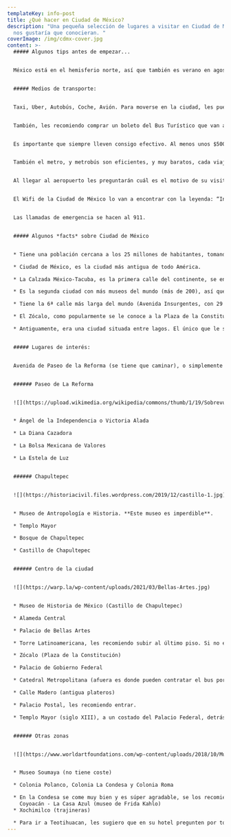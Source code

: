 ```yaml
---
templateKey: info-post
title: ¿Qué hacer en Ciudad de México?
description: "Una pequeña selección de lugares a visitar en Ciudad de México que
  nos gustaría que conocieran. "
coverImage: /img/cdmx-cover.jpg
content: >-
  ##### Algunos tips antes de empezar...


  México está en el hemisferio norte, así que también es verano en agosto. Verano suele ser la época en la que más llueve (así que deberán llevar paraguas sí o sí). En Ciudad de México las temperaturas máximas serán de 23ºc y mínimas de 12º. Sin embargo, las playas y el norte del país será muy cálido, tal como en España.


  ##### Medios de transporte:


  Taxi, Uber, Autobús, Coche, Avión. Para moverse en la ciudad, les puedo recomendar 100% que caminen lo más posible, tanto en la zona centro, como en Paseo de la Reforma, Chapultepec, Insurgentes. Uber es un medio muy usado, económico y efectivo (quizás lo máximo que vayan a pagar son 10 euros, y lo pueden compartir con otras 3 personas). Así que les recomiendo que bajen la aplicación y la tengan vinculada con su tarjeta de crédito/débito. 


  También, les recomiendo comprar un boleto del Bus Turístico que van a poder tomar desde el inicio, en el Zócalo (Plaza del Constitución). Este autobús los llevará a todos los sitios de interés, y les servirá como taxi durante dos días (yo recomiendo que sean dos circuitos y no uno, porque no les dará tiempo con uno). Así, podrán visitar los sitios más importantes, y volver a abordar el bus, usando éste como taxi. Pueden ver toda la explicación en este link:[](https://www.civitatis.com/es/ciudad-de-mexico/autobus-turistico-mexico/#:~:text=El%20autob%C3%BAs%20tur%C3%ADstico%20de%20Ciudad,entre%20otros%20lugares%20de%20inter%C3%A9s.) [Bus Turístico.](https://www.civitatis.com/es/ciudad-de-mexico/autobus-turistico-mexico/#:~:text=El%20autob%C3%BAs%20tur%C3%ADstico%20de%20Ciudad,entre%20otros%20lugares%20de%20inter%C3%A9s.)


  Es importante que siempre lleven consigo efectivo. Al menos unos $500 pesos por día, cada persona, ya que por supuesto que en casi todos los establecimientos hay terminal para la tarjeta de débito/crédito, sin embargo, también es bueno llevar efectivo por cualquier si acaso.


  También el metro, y metrobús son eficientes, y muy baratos, cada viaje cuesta 0,40 centavos de euro. Existen ciclovías, por si gustan hacer turismo en bici. Los domingos cierran Paseo de la Reforma, toda la mañana hasta las 13:00 hrs.


  Al llegar al aeropuerto les preguntarán cuál es el motivo de su visita, y muy probablemente cuál es la dirección del hotel, o sitio en el que se piensan hospedar. Así que tengan a la mano esta información. Al igual que en cualquier aeropuerto, existirán taxis, rentas de coche, autobús, etc, para poder llegar al hotel e instalarse. Pueden sacar dinero de los cajeros sin problema, al momento de llegar al aeropuerto (una comisión de 5€ es lo que puede cobrarles, pero básicamente eso es lo que cobran en las casas de cambio o bancos).


  El Wifi de la Ciudad de México lo van a encontrar con la leyenda: “Internet para todos” y funciona. Sólo que deben permanecer más bien estáticos en el punto que quieran hacer una búsqueda o utilizar whatsapp. Si van en un coche o metro, se les desconectará fácilmente.


  Las llamadas de emergencia se hacen al 911.


  ##### Algunos *facts* sobre Ciudad de México


  * Tiene una población cercana a los 25 millones de habitantes, tomando en cuenta toda el área metropolitana (Ciudad de México y Estado de México). Se encuentra a 2250 km sobre el nivel del mar.

  * Ciudad de México, es la ciudad más antigua de todo América. 

  * La Calzada México-Tacuba, es la primera calle del continente, se encuentra en el centro, por si quieren recorrerla, y es la que conectaba tierra firme con el sistema de lagos de la antigua Tenochtitlan.

  * Es la segunda ciudad con más museos del mundo (más de 200), así que hay para todos los gustos.

  * Tiene la 6ª calle más larga del mundo (Avenida Insurgentes, con 29 km.). Si la quieren recorrer, vale mucho la pena.

  * El Zócalo, como popularmente se le conoce a la Plaza de la Constitución, es la plaza más grande de América, y la segunda más grande del mundo, después de la Plaza Roja, de Moscú. Comer en alguno de los restaurantes con terraza, recorrer la calle Madero, visitar la catedral, y si es posible, entrar a Palacio de Gobierno es obligado

  * Antiguamente, era una ciudad situada entre lagos. El único que le sobrevive es Xochimilco, y se puede visitar, y disfrutar de las trajineras. Está a 1 hora aproximadamente en coche, pero vale la pena. 


  ##### Lugares de interés:


  Avenida de Paseo de la Reforma (se tiene que caminar), o simplemente Paseo de la Reforma, si bien no es la avenida más larga, sí es la más importante, donde se encuentran muchísimos pasajes históricos, y se puede llegar a varias intersecciones, por ejemplo con el Ángel de la Independencia, Chapultepec, Insurgentes,  o bien con la Calle Juárez, en donde se podrá llegar a la Alameda Central, Bellas Artes, La Torre Latinoamericana, y de allí acceso a calle Madero, que desembocará en el Zócalo, la Catedral Metropolitana y Palacio de Gobierno Federal.


  ###### Paseo de La Reforma


  ![](https://upload.wikimedia.org/wikipedia/commons/thumb/1/19/Sobrevuelos_CDMX_IMG_5982_%2839488832615%29.jpg/1200px-Sobrevuelos_CDMX_IMG_5982_%2839488832615%29.jpg)


  * Ángel de la Independencia o Victoria Alada

  * La Diana Cazadora

  * La Bolsa Mexicana de Valores

  * La Estela de Luz


  ###### Chapultepec


  ![](https://historiacivil.files.wordpress.com/2019/12/castillo-1.jpg)


  * Museo de Antropología e Historia. **Este museo es imperdible**.

  * Templo Mayor

  * Bosque de Chapultepec

  * Castillo de Chapultepec


  ###### Centro de la ciudad


  ![](https://warp.la/wp-content/uploads/2021/03/Bellas-Artes.jpg)


  * Museo de Historia de México (Castillo de Chapultepec)

  * Alameda Central

  * Palacio de Bellas Artes

  * Torre Latinoamericana, les recomiendo subir al último piso. Si no está demasiado nublado podrán llegar a ver los dos volcanes a la distancia, el Popocatépetl y el Iztaccihuatl.

  * Zócalo (Plaza de la Constitución)

  * Palacio de Gobierno Federal

  * Catedral Metropolitana (afuera es donde pueden contratar el bus por dos días que puede servirles de taxi).

  * Calle Madero (antigua plateros)

  * Palacio Postal, les recomiendo entrar.

  * Templo Mayor (siglo XIII), a un costado del Palacio Federal, detrás de la Catedral Metropolitana.


  ###### Otras zonas


  ![](https://www.worldartfoundations.com/wp-content/uploads/2018/10/Museo-Soumaya.jpg)


  * Museo Soumaya (no tiene coste)

  * Colonia Polanco, Colonia La Condesa y Colonia Roma

  * En la Condesa se come muy bien y es súper agradable, se los recomiendo mucho, además de ir a pasear al Parque México.\
    Coyoacán - La Casa Azul (museo de Frida Kahlo)
  * Xochimilco (trajineras)

  * Para ir a Teotihuacan, les sugiero que en su hotel pregunten por tours directamente. Las ruinas están situadas a una hora y media de la ciudad, dirección noreste.
---
```

